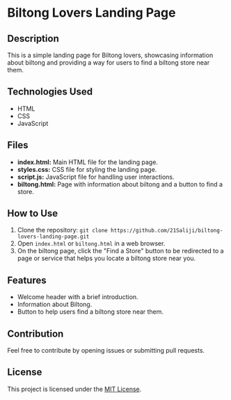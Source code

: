 # Biltong Lovers Landing Page

## Description

This is a simple landing page for Biltong lovers, showcasing information about biltong and providing a way for users to find a biltong store near them.

## Technologies Used

- HTML
- CSS
- JavaScript

## Files

- **index.html:** Main HTML file for the landing page.
- **styles.css:** CSS file for styling the landing page.
- **script.js:** JavaScript file for handling user interactions.
- **biltong.html:** Page with information about biltong and a button to find a store.

## How to Use

1. Clone the repository: `git clone https://github.com/21Saliji/biltong-lovers-landing-page.git`
2. Open `index.html` or `biltong.html` in a web browser.
3. On the biltong page, click the "Find a Store" button to be redirected to a page or service that helps you locate a biltong store near you.

## Features

- Welcome header with a brief introduction.
- Information about Biltong.
- Button to help users find a biltong store near them.

## Contribution

Feel free to contribute by opening issues or submitting pull requests.

## License

This project is licensed under the [MIT License](LICENSE).